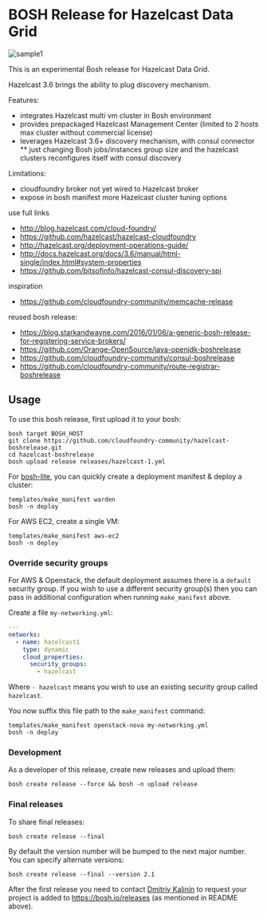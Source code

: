 # BOSH Release for Hazelcast Data Grid

![sample1](http://docs.hazelcast.org/docs/3.6/manual/html-single/assets/img/logo.png)


This is an experimental Bosh release for Hazelcast Data Grid.

Hazelcast 3.6 brings the ability to plug discovery mechanism.

Features:
* integrates Hazelcast multi vm cluster in Bosh environment
* provides prepackaged Hazelcast Management Center (limited to 2 hosts max cluster without commercial license)
* leverages Hazelcast 3.6+ discovery mechanism, with consul connector
** just changing Bosh jobs/instances group size and the hazelcast clusters reconfigures itself with consul discovery 

Limitations:
* cloudfoundry broker not yet wired to Hazelcast broker
* expose in bosh manifest more Hazelcast cluster tuning options


use full links
* http://blog.hazelcast.com/cloud-foundry/
* https://github.com/hazelcast/hazelcast-cloudfoundry
* http://hazelcast.org/deployment-operations-guide/
* http://docs.hazelcast.org/docs/3.6/manual/html-single/index.html#system-properties
* https://github.com/bitsofinfo/hazelcast-consul-discovery-spi

inspiration
* https://github.com/cloudfoundry-community/memcache-release

reused bosh release:
* https://blog.starkandwayne.com/2016/01/06/a-generic-bosh-release-for-registering-service-brokers/
* https://github.com/Orange-OpenSource/java-openjdk-boshrelease
* https://github.com/cloudfoundry-community/consul-boshrelease
* https://github.com/cloudfoundry-community/route-registrar-boshrelease



## Usage

To use this bosh release, first upload it to your bosh:

```
bosh target BOSH_HOST
git clone https://github.com/cloudfoundry-community/hazelcast-boshrelease.git
cd hazelcast-boshrelease
bosh upload release releases/hazelcast-1.yml
```

For [bosh-lite](https://github.com/cloudfoundry/bosh-lite), you can quickly create a deployment manifest & deploy a cluster:

```
templates/make_manifest warden
bosh -n deploy
```

For AWS EC2, create a single VM:

```
templates/make_manifest aws-ec2
bosh -n deploy
```

### Override security groups

For AWS & Openstack, the default deployment assumes there is a `default` security group. If you wish to use a different security group(s) then you can pass in additional configuration when running `make_manifest` above.

Create a file `my-networking.yml`:

``` yaml
---
networks:
  - name: hazelcast1
    type: dynamic
    cloud_properties:
      security_groups:
        - hazelcast
```

Where `- hazelcast` means you wish to use an existing security group called `hazelcast`.

You now suffix this file path to the `make_manifest` command:

```
templates/make_manifest openstack-nova my-networking.yml
bosh -n deploy
```

### Development

As a developer of this release, create new releases and upload them:

```
bosh create release --force && bosh -n upload release
```

### Final releases

To share final releases:

```
bosh create release --final
```

By default the version number will be bumped to the next major number. You can specify alternate versions:


```
bosh create release --final --version 2.1
```

After the first release you need to contact [Dmitriy Kalinin](mailto://dkalinin@pivotal.io) to request your project is added to https://bosh.io/releases (as mentioned in README above).
